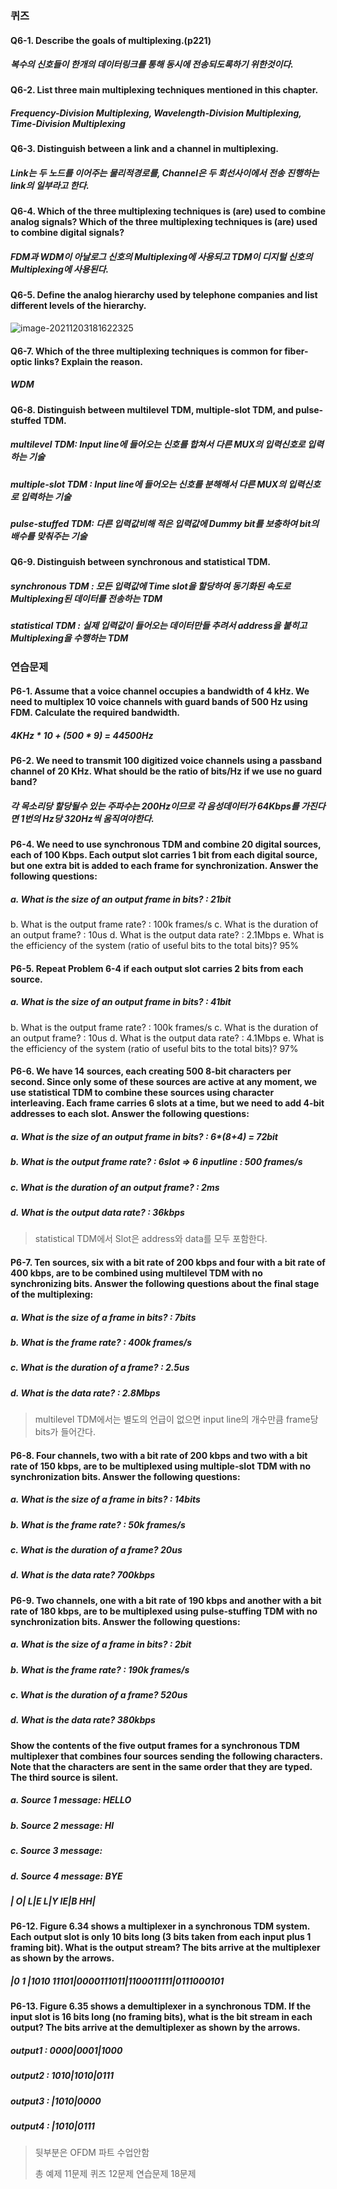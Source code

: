 ### 퀴즈

#### Q6-1. Describe the goals of multiplexing.(p221)

##### 복수의 신호들이 한개의 데이터링크를 통해 동시에 전송되도록하기 위한것이다.

#### Q6-2. List three main multiplexing techniques mentioned in this chapter.

##### Frequency-Division Multiplexing, Wavelength-Division Multiplexing, Time-Division Multiplexing 

#### Q6-3. Distinguish between a link and a channel in multiplexing.

##### Link는 두 노드를 이어주는 물리적경로를, Channel은 두 회선사이에서 전송 진행하는 link의 일부라고 한다.

#### Q6-4. Which of the three multiplexing techniques is (are) used to combine analog signals? Which of the three multiplexing techniques is (are) used to combine digital signals?
##### FDM과 WDM이 아날로그 신호의 Multiplexing에 사용되고 TDM이 디지털 신호의 Multiplexing에 사용된다.

#### Q6-5. Define the analog hierarchy used by telephone companies and list different levels of the hierarchy.

![image-20211203181622325](C:\Users\js774\AppData\Roaming\Typora\typora-user-images\image-20211203181622325.png)

#### Q6-7. Which of the three multiplexing techniques is common for fiber-optic links? Explain the reason.

##### WDM

#### Q6-8. Distinguish between multilevel TDM, multiple-slot TDM, and pulse-stuffed TDM.
##### multilevel TDM: Input line에 들어오는 신호를 합쳐서 다른 MUX의 입력신호로 입력하는 기술

##### multiple-slot TDM : Input line에 들어오는 신호를 분해해서 다른 MUX의 입력신호로 입력하는 기술

##### pulse-stuffed TDM: 다른 입력값비해 적은 입력값에 Dummy bit를 보충하여 bit의 배수를 맞춰주는 기술

#### Q6-9. Distinguish between synchronous and statistical TDM.

##### synchronous TDM : 모든 입력값에 Time slot을 할당하여 동기화된 속도로 Multiplexing된 데이터를 전송하는 TDM

##### statistical TDM : 실제 입력값이 들어오는 데이터만들 추려서 address을 붙히고 Multiplexing을 수행하는 TDM

### 연습문제

#### P6-1. Assume that a voice channel occupies a bandwidth of 4 kHz. We need to multiplex 10 voice channels with guard bands of 500 Hz using FDM. Calculate the required bandwidth.

##### 4KHz * 10  + (500 * 9) = 44500Hz

 #### P6-2. We need to transmit 100 digitized voice channels using a passband channel of 20 KHz. What should be the ratio of bits/Hz if we use no guard band?

##### 각 목소리당 할당될수 있는 주파수는 200Hz이므로 각 음성데이터가 64Kbps를 가진다면 1번의 Hz당 320Hz씩 움직여야한다.

#### P6-4. We need to use synchronous TDM and combine 20 digital sources, each of 100 Kbps. Each output slot carries 1 bit from each digital source, but one extra bit is added to each frame for synchronization. Answer the following questions:

##### a. What is the size of an output frame in bits? : 21bit
b. What is the output frame rate? : 100k frames/s
c. What is the duration of an output frame? : 10us
d. What is the output data rate? : 2.1Mbps
e. What is the efficiency of the system (ratio of useful bits to the total bits)? 95%

#### P6-5. Repeat Problem 6-4 if each output slot carries 2 bits from each source.

##### a. What is the size of an output frame in bits? : 41bit
b. What is the output frame rate? : 100k frames/s
c. What is the duration of an output frame? : 10us
d. What is the output data rate? : 4.1Mbps
e. What is the efficiency of the system (ratio of useful bits to the total bits)? 97%

#### P6-6. We have 14 sources, each creating 500 8-bit characters per second. Since only some of these sources are active at any moment, we use statistical TDM to combine these sources using character interleaving. Each frame carries 6 slots at a time, but we need to add 4-bit addresses to each slot. Answer the following questions:

##### a. What is the size of an output frame in bits? : 6*(8+4) = 72bit

##### b. What is the output frame rate? : 6slot => 6 inputline : 500 frames/s

##### c. What is the duration of an output frame? : 2ms

##### d. What is the output data rate? : 36kbps

> statistical TDM에서 Slot은 address와 data를 모두 포함한다. 

#### P6-7. Ten sources, six with a bit rate of 200 kbps and four with a bit rate of 400 kbps, are to be combined using multilevel TDM with no synchronizing bits. Answer the following questions about the final stage of the multiplexing:

##### a. What is the size of a frame in bits? : 7bits

##### b. What is the frame rate? : 400k frames/s

##### c. What is the duration of a frame? : 2.5us

##### d. What is the data rate? : 2.8Mbps

> multilevel TDM에서는 별도의 언급이 없으면 input line의 개수만큼 frame당 bits가 들어간다.

#### P6-8. Four channels, two with a bit rate of 200 kbps and two with a bit rate of 150 kbps, are to be multiplexed using multiple-slot TDM with no synchronization bits. Answer the following questions:

##### a. What is the size of a frame in bits? : 14bits
##### b. What is the frame rate? : 50k frames/s
##### c. What is the duration of a frame? 20us
##### d. What is the data rate? 700kbps

#### P6-9. Two channels, one with a bit rate of 190 kbps and another with a bit rate of 180 kbps, are to be multiplexed using pulse-stuffing TDM with no synchronization bits. Answer the following questions:
##### a. What is the size of a frame in bits? : 2bit

##### b. What is the frame rate? : 190k frames/s

##### c. What is the duration of a frame? 520us

##### d. What is the data rate? 380kbps

#### Show the contents of the five output frames for a synchronous TDM multiplexer that combines four sources sending the following characters. Note that the characters are sent in the same order that they are typed. The third source is silent.
##### a. Source 1 message: HELLO

##### b. Source 2 message: HI

##### c. Source 3 message:

##### d. Source 4 message: BYE

##### |      O|      L|E    L|Y  IE|B  HH|

#### P6-12. Figure 6.34 shows a multiplexer in a synchronous TDM system. Each output slot is only 10 bits long (3 bits taken from each input plus 1 framing bit). What is the output stream? The bits arrive at the multiplexer as shown by the arrows.
##### |0    1            |1010  11101|0000111011|1100011111|0111000101

#### P6-13. Figure 6.35 shows a demultiplexer in a synchronous TDM. If the input slot is 16 bits long (no framing bits), what is the bit stream in each output? The bits arrive at the demultiplexer as shown by the arrows.

##### output1 : 0000|0001|1000

##### output2 : 1010|1010|0111

##### output3 :         |1010|0000

##### output4 :         |1010|0111



> 뒷부분은 OFDM 파트 수업안함
>
> 총 예제 11문제 퀴즈 12문제 연습문제 18문제